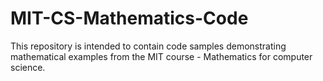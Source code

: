 # MIT-CS-Mathematics-Code
This repository is intended to contain code samples demonstrating mathematical examples from the MIT course - Mathematics for computer science.
